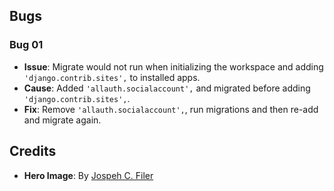## Bugs 

### Bug 01
- **Issue**: Migrate would not run when initializing the workspace and adding `'django.contrib.sites',` to installed apps.
- **Cause**: Added `'allauth.socialaccount',` and migrated before adding `'django.contrib.sites',`.
- **Fix**: Remove `'allauth.socialaccount',`, run migrations and then re-add and migrate again. 

## Credits
- **Hero Image**: By [Jospeh C. Filer](https://www.josephfiler.com/photo/nevada-red-rock-canyon-black-and-white/)